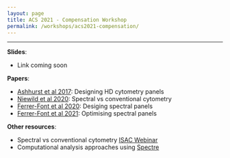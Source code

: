 ```yaml
---
layout: page
title: ACS 2021 - Compensation Workshop
permalink: /workshops/acs2021-compensation/
---
```


---

**Slides**:

- Link coming soon

**Papers**:

- [Ashhurst et al 2017](https://currentprotocols.onlinelibrary.wiley.com/doi/abs/10.1002/cpim.37): Designing HD cytometry panels
- [Niewild et al 2020](https://onlinelibrary.wiley.com/doi/abs/10.1002/cyto.a.24211): Spectral vs conventional cytometry
- [Ferrer-Font et al 2020](https://currentprotocols.onlinelibrary.wiley.com/doi/abs/10.1002/cpcy.70): Desiging spectral panels
- [Ferrer-Font et al 2021](https://currentprotocols.onlinelibrary.wiley.com/doi/10.1002/cpz1.222): Optimising spectral panels

**Other resources**:
- Spectral vs conventional cytometry [ISAC Webinar](https://onlinelibrary.wiley.com/doi/abs/10.1002/cyto.a.24211)
- Computational analysis approaches using [Spectre](https://immunedynamics.io/spectre/)

